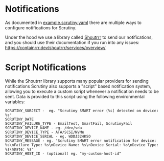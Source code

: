 # Notifications

As documented in [example.scrutiny.yaml](https://github.com/AnalogJ/scrutiny/blob/master/example.scrutiny.yaml#L59-L75)
there are multiple ways to configure notifications for Scrutiny.

Under the hood we use a library called [Shoutrrr](https://github.com/containrrr/shoutrrr) to send our notifications, and you should use their documentation if you run into
any issues: https://containrrr.dev/shoutrrr/services/overview/


# Script Notifications

While the Shoutrrr library supports many popular providers for sending notifications Scrutiny also supports a "script" based
notification system, allowing you to execute a custom script whenever a notification needs to be sent. 
Data is provided to this script using the following environmental variables:

```
SCRUTINY_SUBJECT - 	eg. "Scrutiny SMART error (%s) detected on device: %s"
SCRUTINY_DATE 
SCRUTINY_FAILURE_TYPE - EmailTest, SmartFail, ScrutinyFail
SCRUTINY_DEVICE_NAME - eg. /dev/sda
SCRUTINY_DEVICE_TYPE - ATA/SCSI/NVMe
SCRUTINY_DEVICE_SERIAL - eg. WDDJ324KSO
SCRUTINY_MESSAGE - eg. "Scrutiny SMART error notification for device: %s\nFailure Type: %s\nDevice Name: %s\nDevice Serial: %s\nDevice Type: %s\nDate: %s"
SCRUTINY_HOST_ID - (optional) eg. "my-custom-host-id"
```

